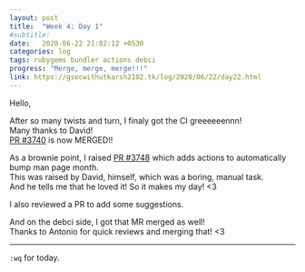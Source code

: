 ```yaml
---
layout: post
title:  "Week 4: Day 1"
#subtitle:
date:   2020-06-22 21:02:12 +0530
categories: log
tags: rubygems bundler actions debci
progress: "Merge, merge, merge!!!"
link: https://gsocwithutkarsh2102.tk/log/2020/06/22/day22.html
---
```


Hello,

After so many twists and turn, I finaly got the CI greeeeeennn!  
Many thanks to David!  
[PR #3740](https://github.com/rubygems/rubygems/pull/3740) is now MERGED!!

As a brownie point, I raised [PR #3748](https://github.com/rubygems/rubygems/pull/3748)
which adds actions to automatically bump man page month.  
This was raised by David, himself, which was a boring, manual task.  
And he tells me that he loved it! So it makes my day! <3

I also reviewed a PR to add some suggestions.

And on the debci side, I got that MR merged as well!  
Thanks to Antonio for quick reviews and merging that! <3

---

`:wq` for today.
